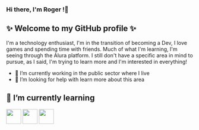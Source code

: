 ### Hi there, I'm Roger !👋 
## ✨ Welcome to my GitHub profile ✨

I'm a technology enthusiast, I'm in the transition of becoming a Dev, I love games and spending time with friends. Much of what I'm learning, I'm seeing through the Alura platform. I still don't have a specific area in mind to pursue, as I said, I'm trying to learn more and I'm interested in everything!

- 🔭 I’m currently working in the public sector where I live
- 🤔 I’m looking for help with learn more about this area
  
## 🌱 I’m currently learning
<img src="https://cdn.jsdelivr.net/gh/devicons/devicon@latest/icons/javascript/javascript-original.svg" width="40" height="40"/> <img src="https://cdn.jsdelivr.net/gh/devicons/devicon@latest/icons/html5/html5-original.svg" width="40" height="40"/> <img src="https://cdn.jsdelivr.net/gh/devicons/devicon@latest/icons/github/github-original.svg" width="40" height="40"/> 
